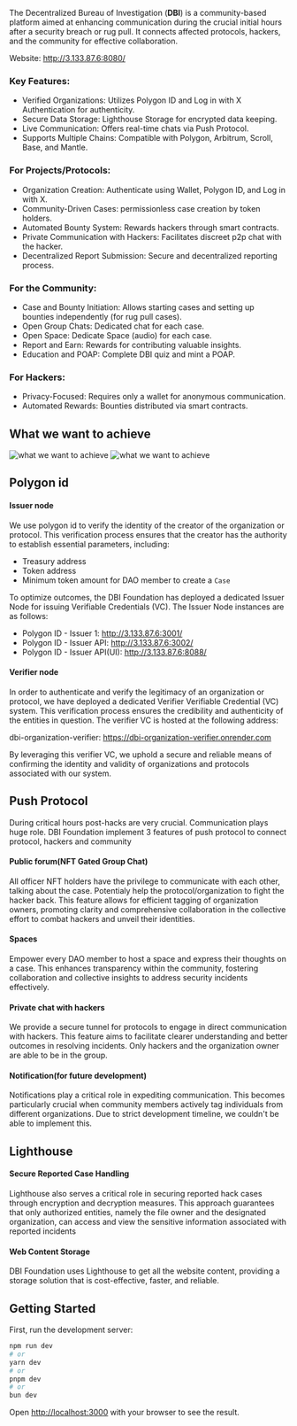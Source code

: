 The Decentralized Bureau of Investigation (**DBI**) is a community-based platform aimed at enhancing communication during the crucial initial hours after a security breach or rug pull. It connects affected protocols, hackers, and the community for effective collaboration.

Website: http://3.133.87.6:8080/

### Key Features:
* Verified Organizations: Utilizes Polygon ID and Log in with X Authentication for authenticity. 
* Secure Data Storage: Lighthouse Storage for encrypted data keeping. 
* Live Communication: Offers real-time chats via Push Protocol. 
* Supports Multiple Chains: Compatible with Polygon, Arbitrum, Scroll, Base, and Mantle.

### For Projects/Protocols:
* Organization Creation: Authenticate using Wallet, Polygon ID, and Log in with X.
* Community-Driven Cases: permissionless case creation by token holders.
* Automated Bounty System: Rewards hackers through smart contracts.
* Private Communication with Hackers: Facilitates discreet p2p chat with the hacker.
* Decentralized Report Submission: Secure and decentralized reporting process.

### For the Community:
* Case and Bounty Initiation: Allows starting cases and setting up bounties independently (for rug pull cases).
* Open Group Chats: Dedicated chat for each case.
* Open Space: Dedicate Space (audio) for each case.
* Report and Earn: Rewards for contributing valuable insights.
* Education and POAP: Complete DBI quiz and mint a POAP.

### For Hackers:
* Privacy-Focused: Requires only a wallet for anonymous communication.
* Automated Rewards: Bounties distributed via smart contracts.

## What we want to achieve
![what we want to achieve](https://drive.google.com/uc?id=1XthoN1LTFMeLNUMZYA1__NfdzXh0CxW5)
![what we want to achieve](https://drive.google.com/uc?id=1n3EthWbHg3fVdRna3Fd8V0yNF-WgIszj)

## Polygon id
#### Issuer node
We use polygon id to verify the identity of the creator of the organization or protocol. This verification process ensures that the creator has the authority to establish essential parameters, including:
- Treasury address
- Token address
- Minimum token amount for DAO member to create a `Case`

To optimize outcomes, the DBI Foundation has deployed a dedicated Issuer Node for issuing Verifiable Credentials (VC). The Issuer Node instances are as follows:
- Polygon ID - Issuer 1: http://3.133.87.6:3001/
- Polygon ID - Issuer API: http://3.133.87.6:3002/
- Polygon ID - Issuer API(UI): http://3.133.87.6:8088/

#### Verifier node
In order to authenticate and verify the legitimacy of an organization or protocol, we have deployed a dedicated Verifier Verifiable Credential (VC) system. This verification process ensures the credibility and authenticity of the entities in question. The verifier VC is hosted at the following address:

dbi-organization-verifier: https://dbi-organization-verifier.onrender.com

By leveraging this verifier VC, we uphold a secure and reliable means of confirming the identity and validity of organizations and protocols associated with our system.

## Push Protocol
During critical hours post-hacks are very crucial. Communication plays huge role. DBI Foundation implement 3 features of push protocol to connect protocol, hackers and community
#### Public forum(NFT Gated Group Chat)
All officer NFT holders have the privilege to communicate with each other, talking about the case. Potentialy help the protocol/organization to fight the hacker back. This feature allows for efficient tagging of organization owners, promoting clarity and comprehensive collaboration in the collective effort to combat hackers and unveil their identities.
#### Spaces
Empower every DAO member to host a space and express their thoughts on a case. This enhances transparency within the community, fostering collaboration and collective insights to address security incidents effectively.
#### Private chat with hackers
We provide a secure tunnel for protocols to engage in direct communication with hackers. This feature aims to facilitate clearer understanding and better outcomes in resolving incidents. Only hackers and the organization owner are able to be in the group.
#### Notification(for future development)
Notifications play a critical role in expediting communication. This becomes particularly crucial when community members actively tag individuals from different organizations. Due to strict development timeline, we couldn't be able to implement this.

## Lighthouse
#### Secure Reported Case Handling
Lighthouse also serves a critical role in securing reported hack cases through encryption and decryption measures. This approach guarantees that only authorized entities, namely the file owner and the designated organization, can access and view the sensitive information associated with reported incidents

#### Web Content Storage
DBI Foundation uses Lighthouse to get all the website content, providing a storage solution that is cost-effective, faster, and reliable.

## Getting Started

First, run the development server:

```bash
npm run dev
# or
yarn dev
# or
pnpm dev
# or
bun dev
```

Open [http://localhost:3000](http://localhost:3000) with your browser to see the result.